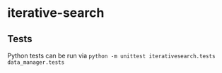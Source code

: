 # iterative-search

## Tests

Python tests can be run via ```python -m unittest iterativesearch.tests data_manager.tests```
